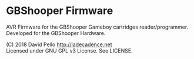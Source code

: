 # GBShooper Firmware

AVR Firmware for the GBShooper Gameboy cartridges reader/programmer.  
Developed for the GBShooper Hardware.  

(C) 2018 David Pello http://ladecadence.net  
Licensed under GNU GPL v3 License. See LICENSE.




